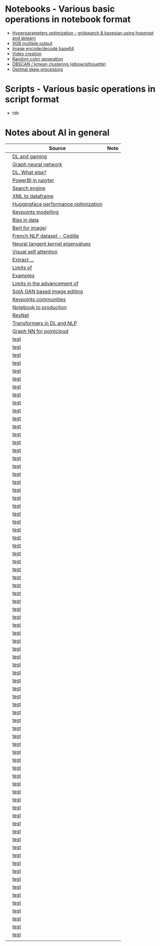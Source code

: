 # Notebooks -  Various basic operations in notebook format
- [Hyperparameters optimization - gridsearch & bayesian using hyperopt and sklearn](./notebooks/hyperparameter_optimization.ipynb)
- [XGB multiple output](./notebooks/multiple_output_xgboost.ipynb)
- [Image encode/decode base64](./notebooks/base_64_image_conversion.ipynb)
- [Video creation](./notebooks/random_noise_video.ipynb)
- [Random color generation](./notebooks/random_color.ipynb)
- [DBSCAN / kmean clustering (elbow/silhouette)](./notebooks/dbscan_kmeans_clustering.ipynb)
- [Optimal skew processing](./notebooks/unskew_data_distribution.ipynb)

# Scripts -  Various basic operations in script format
- tdb

# Notes about AI in general


|   | Source                                                                                                                 | Note |
|---|------------------------------------------------------------------------------------------------------------------------|------|
|   | [DL and gaming](https://www.reddit.com/r/MachineLearning/comments/rw50hg/d_deep_learning_is_the_future_of_gaming/)              |      |
|   | [Graph neural network](https://www.reddit.com/r/learnmachinelearning/comments/rqukh3/what_are_graph_neural_networks/)                  |      |
|   | [DL. What else?](https://www.reddit.com/r/MachineLearning/comments/rq6uih/d_other_ai_methodsalgorithms_except_deep_neural/)      |      |
|   | [PowerBI in jupyter](https://www.reddit.com/r/MachineLearning/comments/rimqij/d_how_to_embed_powerbi_report_in_jupyternotebook/)     |      |
|   | [Search engine](https://www.reddit.com/r/learnmachinelearning/comments/rh25sh/ive_made_a_search_engine_with_5000_quality_data/) |      |
|   | [XML to dataframe](https://www.reddit.com/r/learnmachinelearning/comments/r6jee3/how_to_load_856_gb_of_xml_data_into_a_dataframe/) |      |
|   | [Huggingface performance optimization](https://www.reddit.com/r/MachineLearning/comments/r0y56t/p_python_library_to_optimize_hugging_face/)            |      |
|   | [Keypoints modelling](https://www.reddit.com/r/MachineLearning/comments/qymvys/r_rethinking_keypoint_representations_modeling/)       |      |
|   | [Bias in data](https://www.reddit.com/r/MachineLearning/comments/qx0enm/d_all_bias_in_ml_comes_from_biased_data/)              |      |
|   | [Bert for image](https://www.reddit.com/r/MachineLearning/comments/qw2c3p/r_is_bert_the_future_of_image_pretraining)/            |      |
|   | [French NLP dataset - Cedille](https://www.reddit.com/r/MachineLearning/comments/qqzuh0/p_cedille_the_largest_french_language_model_6b/)       |      |
|   | [Neural tangent kernel eigenvalues](https://www.reddit.com/r/MachineLearning/comments/qfy76l/r_neural_tangent_kernel_eigenvalues_accurately/)       |      |
|   | [Visual self attention](https://www.reddit.com/r/MachineLearning/comments/qeyhwb/r_efficient_visual_selfattention_link_to_a_free/)      |      |
|   | [Extract ...](https://www.reddit.com/r/MachineLearning/comments/q8qfs2/discussion_what_is_the_best_way_to_extract/)           |      |
|   | [Limits of](https://www.reddit.com/r/MachineLearning/comments/q81eax/r_google_researchers_explore_the_limits_of/)           |      |
|   | [Examples](https://www.reddit.com/r/MachineLearning/comments/q739y5/r_a_few_more_examples_may_be_worth_billions_of/)       |      |
|   | [Limits in the advancement of](https://www.reddit.com/r/MachineLearning/comments/pyti87/d_have_we_reached_some_limit_in_the_advancement/)      |      |
|   | [SotA GAN based image editing](https://www.reddit.com/r/MachineLearning/comments/q1z4hg/d_sota_ganbased_image_editing_isfgan_an_implicit/)     |      |
|   | [Keypoints communities](https://www.reddit.com/r/MachineLearning/comments/q4eicp/r_keypoint_communities/)                               |      |
|   | [Notebook to production](https://www.reddit.com/r/MachineLearning/comments/q344pp/notebook_to_production_d/)                             |      |
|   | [ResNet](https://www.reddit.com/r/MachineLearning/comments/q0vt2b/r_resnet_strikes_back_an_improved_training/)           |      |
|   | [Transformers in DL and NLP](https://www.reddit.com/r/MachineLearning/comments/pxz1iw/d_nlp_or_computer_vision_tasks_where_transformers/)    |      |
|   | [Graph NN for pointcloud](https://www.reddit.com/r/MachineLearning/comments/pvyvet/r_graph_neural_networks_for_point_cloud_processing/)   |      |
|   | [test](https://www.reddit.com/r/MachineLearning/comments/puz9kw/r_loftr_detectorfree_local_feature_matching_with/)     |      |
|   | [test](https://www.reddit.com/r/MachineLearning/comments/ps5ubp/r_facebook_ai_introduces_a_new_image_generation/)      |      |
|   | [test](https://www.reddit.com/r/MachineLearning/comments/pryveo/d_computer_vision_as_inverse_computer_graphics/)       |      |
|   | [test](https://www.reddit.com/r/MachineLearning/comments/pmn8nq/r_ai_researchers_from_amazon_nec_stanford_unveil/)     |      |
|   | [test](https://www.reddit.com/r/MachineLearning/comments/pgitms/d_here_is_what_i_learned_from_writing_50/)             |      |
|   | [test](https://www.reddit.com/r/MachineLearning/comments/onyofp/d_what_is_the_method_to_deal_with_sparse_high/)        |      |
|   | [test](https://www.reddit.com/r/MachineLearning/comments/o5nmoz/r_regularization_is_all_you_need_simple_neural/)       |      |
|   | [test](https://www.reddit.com/r/MachineLearning/comments/nt8hlp/p_towards_realtime_and_lightweight_line_segment/)      |      |
|   | [test](https://www.reddit.com/r/MachineLearning/comments/nsq3ai/p_h5records_store_large_datasets_in_one_single/)       |      |
|   | [test](https://www.reddit.com/r/MachineLearning/comments/mx1t3v/r_fiery_future_instance_prediction_in_birdseye/)       |      |
|   | [test](https://www.reddit.com/r/MachineLearning/comments/mtev6w/r_putting_visual_recognition_in_context_link_to/)      |      |
|   | [test](https://www.reddit.com/r/MachineLearning/comments/mq3led/d_how_is_tesla_autopilot_trained/)                     |      |
|   | [test](https://www.reddit.com/r/MachineLearning/comments/minzbz/r_styleclip_textdriven_manipulation_of_stylegan/)      |      |
|   | [test](https://www.reddit.com/r/MachineLearning/comments/mas3sz/p_backprop_a_library_to_easily_finetune_and_use/)      |      |
|   | [test](https://www.reddit.com/r/MachineLearning/comments/m1zrxy/d_google_cloud_vs_other_cloud_solutions_for/)          |      |
|   | [test](https://www.reddit.com/r/MachineLearning/comments/lh7iwp/d_why_did_it_took_3_years_to_use_transformers_in/)     |      |
|   | [test](https://www.reddit.com/r/MachineLearning/comments/l1gyp6/r_what_are_some_of_the_best_research_papers_to/)       |      |
|   | [test](https://www.reddit.com/r/MachineLearning/comments/kykhc1/p_digitize_your_notes/)                                |      |
|   | [test](https://www.reddit.com/r/MachineLearning/comments/kxrld8/p_introducing_shapash_a_new_python_library_makes/)     |      |
|   | [test](https://www.reddit.com/r/MachineLearning/comments/k9xuri/p_chrome_extension_to_share_your_results_from/)        |      |
|   | [test](https://www.reddit.com/r/MachineLearning/comments/k7yn1k/d_neural_networks_maybe_evolved_to_make_adam_the/)     |      |
|   | [test](https://www.reddit.com/r/MachineLearning/comments/it44ix/r_new_ml_algorithms_developed_by_facebook/)            |      |
|   | [test](https://www.reddit.com/r/MachineLearning/comments/iej5cb/news_heres_a_new_paper_announced_in_the_eccv2020/)     |      |
|   | [test](https://www.reddit.com/r/MachineLearning/comments/id4394/d_is_it_legal_to_use_models_pretrained_on/)            |      |
|   | [test](https://www.reddit.com/r/MachineLearning/comments/ic5nzp/d_what_is_the_best_way_for_sentiment_analysis_in/)     |      |
|   | [test](https://www.reddit.com/r/MachineLearning/comments/i085a8/d_best_gan_tricks/)                                    |      |
|   | [test](https://www.reddit.com/r/MachineLearning/comments/hni969/research_official_pytorch_implementation_for_scan/)    |      |
|   | [test](https://www.reddit.com/r/MachineLearning/comments/hnn1vv/p_gridsearchcv_20_up_to_10x_faster_than_sklearn/)      |      |
|   | [test](https://www.reddit.com/r/MachineLearning/comments/hlkxds/d_vgg_perceptual_loss_for_grayscale_images/)           |      |
|   | [test](https://www.reddit.com/r/MachineLearning/comments/hbb8qm/d_data_exploration_for_image_segmentation_and/)        |      |
|   | [test](https://www.reddit.com/r/MachineLearning/comments/gz1gpg/p_selfsupervised_3d_keypoint_learning_for/)            |      |
|   | [test](https://www.reddit.com/r/MachineLearning/comments/gz9pcx/r_unsupervised_translation_of_programming/)            |      |
|   | [test](https://www.reddit.com/r/MachineLearning/comments/gxuz7y/d_organize_your_pandas_notebook_with_a_cool_hack/)     |      |
|   | [test](https://www.reddit.com/r/MachineLearning/comments/gvsh51/p_181_nlp_colab_notebooks_found_here/)                 |      |
|   | [test](https://www.reddit.com/r/MachineLearning/comments/gpmbpl/projectreinforcement_learning_using_dqn_qlearning/)    |      |
|   | [test](https://www.reddit.com/r/MachineLearning/comments/gibvs8/d_paper_explained_group_normalization/)                |      |
|   | [test](https://www.reddit.com/r/datasets/comments/gi6282/datagene_a_python_package_to_identify_how_similar/)           |      |
|   | [test](https://www.reddit.com/r/MachineLearning/comments/gdt35p/d_unsupervised_real_image_superresolution_via/)        |      |
|   | [test](https://www.reddit.com/r/MachineLearning/comments/gdbz0r/p_400_nlp_datasets_found_here/)                        |      |
|   | [test](https://www.reddit.com/r/MachineLearning/comments/gaqm5z/d_list_of_text_classification_tips_and_tricks/)        |      |
|   | [test](https://www.reddit.com/r/MachineLearning/comments/ga19q8/r_image_augmentation_is_all_you_need_regularizing/)    |      |
|   | [test](https://www.reddit.com/r/MachineLearning/comments/g8s1af/r_clova_ai_researchs_stargan_v2_cvpr_2020_code/)       |      |
|   | [test](https://www.reddit.com/r/MachineLearning/comments/g7tzxd/p_training_twoontwo_soccer_agents_using_selfplay/)     |      |
|   | [test](https://www.reddit.com/r/MachineLearning/comments/g7ntb8/r_background_matting_the_world_is_your_green/)         |      |
|   | [test](https://www.reddit.com/r/MachineLearning/comments/g3lh3n/d_gans_in_computer_vision_an_article_review/)          |      |
|   | [test](https://www.reddit.com/r/MachineLearning/comments/f9uryf/r_polygen_an_autoregressive_generative_model_of/)      |      |
|   | [test](https://www.reddit.com/r/MachineLearning/comments/f38hxi/d_how_does_tiktok_manage_to_optimize_the_for_you/)     |      |
|   | [test](https://www.reddit.com/r/MachineLearning/comments/es08fz/skperopt_making_hyperparameter_searching_with/)        |      |
|   | [test](https://www.reddit.com/r/MachineLearning/comments/er3ng8/d_how_to_save_my_fathers_voice/)                       |      |
|   | [test](https://www.reddit.com/r/MachineLearning/comments/elt7p6/n_henry_ai_labs_on_youtube/)                           |      |
|   | [test](https://www.reddit.com/r/MachineLearning/comments/el9cq9/r_adversarial_lipschitz_regularization/)               |      |
|   | [test](https://www.reddit.com/r/MachineLearning/comments/egyp7w/d_what_is_your_favorite_opensource_project_of/)        |      |
|   | [test](https://www.reddit.com/r/MachineLearning/comments/eh80jp/d_gelu_better_than_relu/)                              |      |
|   | [test](https://www.reddit.com/r/MachineLearning/comments/eftv1o/d_what_frustrates_you_about_ml_tools_libraries/)       |      |
|   | [test](https://www.reddit.com/r/MachineLearning/comments/eft2bs/resnet_and_mnist_r/)                                   |      |
|   | [test](https://www.reddit.com/r/MachineLearning/comments/ef7cbb/d_yann_lecun_some_folks_still_seem_confused_about/)    |      |
|   | [test](https://www.reddit.com/r/MachineLearning/comments/ef1xe8/d_should_autoencoders_really_be_symmetric/)            |      |
|   | [test](https://www.reddit.com/r/MachineLearning/comments/eelbd6/d_objective_masked_language_model_vs_autoencoding/)    |      |
|   | [test](https://www.reddit.com/r/MachineLearning/comments/eep8yp/d_summary_of_best_papers_of_nips_acl_emnlp_2019/)      |      |
|   | [test](https://www.reddit.com/r/MachineLearning/comments/eeirql/d_i_want_to_optimize_my_model_based_on_two/)           |      |
|   | [test](https://www.reddit.com/r/MachineLearning/comments/eefml7/p_implementing_ambient_sound_provides_supervision/)    |      |
|   | [test](https://www.reddit.com/r/MachineLearning/comments/eea88q/d_relationship_between_learning_rate_and_gradient/)    |      |
|   | [test](https://www.reddit.com/r/MachineLearning/comments/ee5fab/mixnmatch_multifactor_disentanglement_and/)            |      |
|   | [test](https://www.reddit.com/r/MachineLearning/comments/ee2khy/d_monocular_depth_perception_of_autonomous/)           |      |
|   | [test](https://www.reddit.com/r/MachineLearning/comments/e9rwj9/d_what_do_you_think_were_the_most_important_open/)     |      |
|   | [test](https://www.reddit.com/r/datasets/comments/3bxlg7/i_have_every_publicly_available_reddit_comment/)              |      |
|   | [test](https://www.reddit.com/r/MachineLearning/comments/e4g50h/r_filter_response_normalization_layer_eliminating/)    |      |
|   | [test](https://www.reddit.com/r/MachineLearning/comments/dwbcxy/n_awesome_ai_research_and_papers_reviewed_on/)        |      |
|   | [test](https://www.reddit.com/r/MachineLearning/comments/dy23rm/d_many_papers_dont_do_hyperparameter_search_on/)       |      |
|   | [test](https://www.reddit.com/r/MachineLearning/comments/dzmssp/d_why_does_hierarchical_bayesian_regression_work/)     |      |
|   | [test](https://www.reddit.com/r/MachineLearning/comments/e2afb4/d_what_is_the_latest_consensus_on_the_effect_of/)      |      |
|   | [test](https://www.reddit.com/r/MachineLearning/comments/e2ch4t/r_single_headed_attention_rnn_stop_thinking_with/)     |      |
|   | [test](https://www.reddit.com/r/MachineLearning/comments/e2pi0q/project_faces4coco_dataset_released_face_bounding/)    |      |
|   | [test](https://www.reddit.com/r/MachineLearning/comments/e3ctv5/d_helpquestion_about_using_vector_projection/)         |      |
|   | [test](https://www.reddit.com/r/MachineLearning/comments/e3ykhf/d_nas_has_anyone_tried_yet_to_search_for_new/)         |      |
|   | [test](https://www.reddit.com/r/MachineLearning/comments/e3fwat/d_ml_paper_notes_my_notes_of_various_ml_research/)     |      |
|   |                                                                                                                        |      |